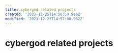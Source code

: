 ```yaml
---
title: cybergod related projects
created: '2023-12-25T14:56:50.986Z'
modified: '2023-12-25T14:57:00.982Z'
---
```


# cybergod related projects

```

```
